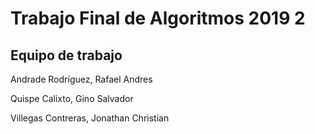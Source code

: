 # Trabajo Final de Algoritmos 2019 2

## Equipo de trabajo

Andrade Rodríguez, Rafael Andres

Quispe Calixto, Gino Salvador

Villegas Contreras, Jonathan Christian
